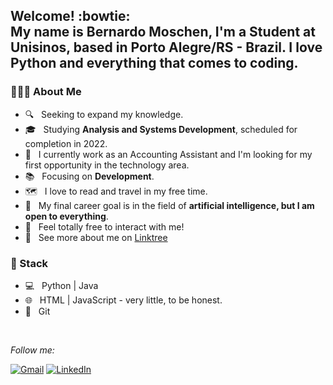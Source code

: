 <h2> Welcome! :bowtie: </br>
 My name is Bernardo Moschen, I'm a Student at Unisinos, based in Porto Alegre/RS - Brazil.
 I love Python and everything that comes to coding.
</h2>


<h3> 👨🏻‍💻 About Me </h3>

- 🔍 &nbsp; Seeking to expand my knowledge.
- 🎓 &nbsp; Studying **Analysis and Systems Development**, scheduled for completion in 2022.
- 💼 &nbsp; I currently work as an Accounting Assistant and I'm looking for my first opportunity in the technology area.
- 📚 &nbsp; Focusing on **Development**.
- 🗺️ &nbsp; I love to read and travel in my free time.
- 🌱 &nbsp; My final career goal is in the field of **artificial intelligence, but I am open to everything**.
- 💬 &nbsp; Feel totally free to interact with me!
- 🔗 &nbsp; See more about me on <a href="https://linktr.ee/BernardoMoschen">Linktree</a>

<h3>🧰 Stack</h3>

- 💻 &nbsp; Python | Java
- 🌐 &nbsp; HTML | JavaScript - very little, to be honest.
- 🔧 &nbsp; Git

<br/>

<i>Follow me:</i><br>

[![Gmail](https://img.shields.io/badge/-GMAIL-D14836?style=for-the-badge&logo=gmail&logoColor=white)](mailto:bernardomoschen.dev@gmail.com)
[![LinkedIn](https://img.shields.io/badge/-LINKEDIN-0077B5?style=for-the-badge&logo=linkedin&logoColor=white)](https://www.linkedin.com/in/bernardomoschen/)
